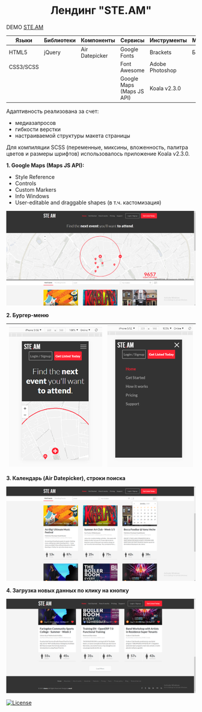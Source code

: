 <h1 align="center">Лендинг "STE.AM"</h1>

DEMO [STE.AM](https://zena86.github.io/ste-am/)

Языки    | Библиотеки |Компоненты    | Сервисы                   | Инструменты   |Методология|Прочие
---------|------------|--------------|---------------------------|---------------|-----------|-----------
HTML5    |jQuery      |Air Datepicker|Google Fonts               |Brackets       |БЭМ        |CSS flexbox
CSS3/SCSS|            |              |Font Awesome               |Adobe Photoshop|           |
&nbsp;   |            |              |Google Maps (Maps JS API)  |Koala v2.3.0   |           |

Адаптивность реализована за счет:
* медиазапросов
* гибкости верстки
* настраиваемой структуры макета страницы

Для компиляции SCSS (переменные, миксины, вложенность, палитра цветов и размеры шрифтов) использовалось приложение Koala v2.3.0.


**1. Google Maps (Maps JS API):**
* Style Reference
* Controls
* Custom Markers
* Info Windows
* User-editable and draggable shapes (в т.ч. кастомизация)

![Screenshort 1](/images/imgreadme/screen-main.png)

**2. Бургер-меню**

![Screenshort 1](/images/imgreadme/screen-menu1.png)|![Screenshort 1](/images/imgreadme/screen-menu2.png)
----------------------------------------------------|----------------------------------------------------

**3. Календарь (Air Datepicker), строки поиска**

![Screenshort 1](/images/imgreadme/screen-search.png)


**4. Загрузка новых данных по клику на кнопку**

![Screenshort 1](/images/imgreadme/screen-load.png)


[![License](https://img.shields.io/badge/License-Apache%202.0-blue.svg)](https://opensource.org/licenses/Apache-2.0)

